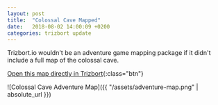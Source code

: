 ```yaml
---
layout: post
title:  "Colossal Cave Mapped"
date:   2018-08-02 14:00:09 +0200
categories: trizbort update
---
```

Trizbort.io wouldn't be an adventure game mapping package if it didn't include a full map of the colossal cave.

[Open this map directly in Trizbort](/app/index.html?map=adventure){:class="btn"}

![Colossal Cave Adventure Map]({{ "/assets/adventure-map.png" | absolute_url }})
